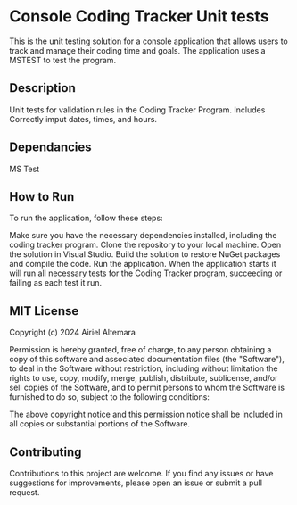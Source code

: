 # Console Coding Tracker Unit tests
This is the unit testing solution for a console application that allows users to track and manage their coding time and goals. The application uses a MSTEST to test the program.

## Description
Unit tests for validation rules in the Coding Tracker Program.
Includes Correctly imput dates, times, and hours.

## Dependancies
MS Test

## How to Run
To run the application, follow these steps:

Make sure you have the necessary dependencies installed, including the coding tracker program.
Clone the repository to your local machine.
Open the solution in Visual Studio.
Build the solution to restore NuGet packages and compile the code.
Run the application.
When the application starts it will run all necessary tests for the Coding Tracker program, succeeding or failing as each test it run.

## MIT License
Copyright (c) 2024 Airiel Altemara

Permission is hereby granted, free of charge, to any person obtaining a copy of this software and associated documentation files (the "Software"), to deal in the Software without restriction, including without limitation the rights to use, copy, modify, merge, publish, distribute, sublicense, and/or sell copies of the Software, and to permit persons to whom the Software is furnished to do so, subject to the following conditions:

The above copyright notice and this permission notice shall be included in all copies or substantial portions of the Software.

## Contributing
Contributions to this project are welcome. If you find any issues or have suggestions for improvements, please open an issue or submit a pull request.
